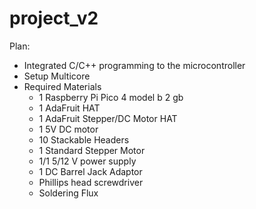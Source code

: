 # project_v2

Plan:

- Integrated C/C++ programming to the microcontroller
- Setup Multicore
- Required Materials
  - 1 Raspberry Pi Pico 4 model b 2 gb
  - 1 AdaFruit HAT
  - 1 AdaFruit Stepper/DC Motor HAT
  - 1 5V DC motor
  - 10 Stackable Headers
  - 1 Standard Stepper Motor
  - 1/1 5/12 V power supply
  - 1 DC Barrel Jack Adaptor
  - Phillips head screwdriver 
  - Soldering Flux
